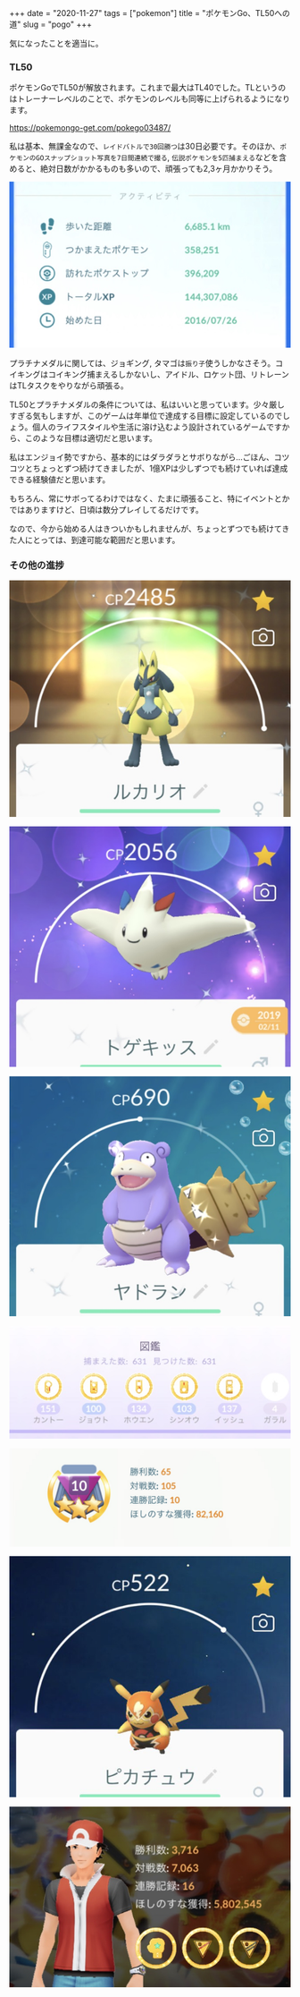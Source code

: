 +++
date = "2020-11-27"
tags = ["pokemon"]
title = "ポケモンGo、TL50への道"
slug = "pogo"
+++

気になったことを適当に。

### TL50

ポケモンGoでTL50が解放されます。これまで最大はTL40でした。TLというのはトレーナーレベルのことで、ポケモンのレベルも同等に上げられるようになります。

https://pokemongo-get.com/pokego03487/

私は基本、無課金なので、`レイドバトルで30回勝つ`は30日必要です。そのほか、`ポケモンのGOスナップショット写真を7日間連続で撮る`, `伝説ポケモンを5匹捕まえる`などを含めると、絶対日数がかかるものも多いので、頑張っても2,3ヶ月かかりそう。

![](https://raw.githubusercontent.com/syui/img/master/other/pokemongo_20201125_0121.jpg)


プラチナメダルに関しては、ジョギング, タマゴは`振り子`使うしかなさそう。コイキングはコイキング捕まえるしかないし、アイドル、ロケット団、リトレーンはTLタスクをやりながら頑張る。

TL50とプラチナメダルの条件については、私はいいと思っています。少々厳しすぎる気もしますが、このゲームは年単位で達成する目標に設定しているのでしょう。個人のライフスタイルや生活に溶け込むよう設計されているゲームですから、このような目標は適切だと思います。

私はエンジョイ勢ですから、基本的にはダラダラとサボりながら...ごほん、コツコツとちょっとずつ続けてきましたが、1億XPは少しずつでも続けていれば達成できる経験値だと思います。

もちろん、常にサボってるわけではなく、たまに頑張ること、特にイベントとかではありますけど、日頃は数分プレイしてるだけです。

なので、今から始める人はきついかもしれませんが、ちょっとずつでも続けてきた人にとっては、到達可能な範囲だと思います。

### その他の進捗

![](https://raw.githubusercontent.com/syui/img/master/other/pokemongo_20201125_0117.jpg)

![](https://raw.githubusercontent.com/syui/img/master/other/pokemongo_20201125_0118.jpg)

![](https://raw.githubusercontent.com/syui/img/master/other/pokemongo_20201125_0122.jpg)

![](https://raw.githubusercontent.com/syui/img/master/other/pokemongo_20201125_0119.jpg)

![](https://raw.githubusercontent.com/syui/img/master/other/pokemongo_20201125_3508.jpg)

![](https://raw.githubusercontent.com/syui/img/master/other/pokemongo_20201125_0000.jpg)

![](https://raw.githubusercontent.com/syui/img/master/other/pokemongo_20201125_0120.jpg)


